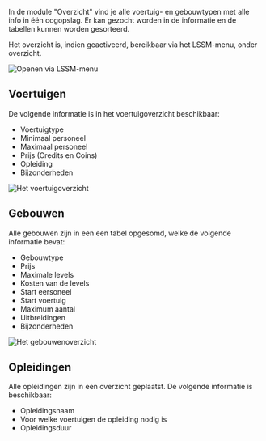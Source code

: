 In de module "Overzicht" vind je alle voertuig- en gebouwtypen met alle info in één oogopslag.
Er kan gezocht worden in de informatie en de tabellen kunnen worden gesorteerd.

Het overzicht is, indien geactiveerd, bereikbaar via het LSSM-menu, onder overzicht. 

![Openen via LSSM-menu](/v4/docs/assets/overview/img/Overview_Menu_nl_NL.png)

## Voertuigen
De volgende informatie is in het voertuigoverzicht beschikbaar:
* Voertuigtype
* Minimaal personeel
* Maximaal personeel
* Prijs (Credits en Coins)
* Opleiding
* Bijzonderheden

![Het voertuigoverzicht](/v4/docs/assets/overview/img/Overview_vehicles_nl_NL.png)

## Gebouwen
Alle gebouwen zijn in een een tabel opgesomd, welke de volgende informatie bevat:
* Gebouwtype
* Prijs
* Maximale levels
* Kosten van de levels
* Start eersoneel
* Start voertuig
* Maximum aantal
* Uitbreidingen
* Bijzonderheden

![Het gebouwenoverzicht](/v4/docs/assets/overview/img/Overview_buildings_nl_NL.png)

## Opleidingen
Alle opleidingen zijn in een overzicht geplaatst. De volgende informatie is beschikbaar:
* Opleidingsnaam
* Voor welke voertuigen de opleiding nodig is
* Opleidingsduur